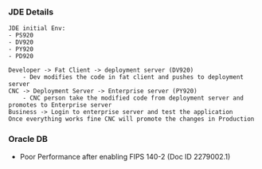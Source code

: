 ### JDE Details
```
JDE initial Env:
- PS920
- DV920
- PY920
- PD920

Developer -> Fat Client -> deployment server (DV920)
    - Dev modifies the code in fat client and pushes to deployment server
CNC -> Deployment Server -> Enterprise server (PY920)
    - CNC person take the modified code from deployment server and promotes to Enterprise server
Business -> Login to enterprise server and test the application
Once everything works fine CNC will promote the changes in Production
```

### Oracle DB
- 	Poor Performance after enabling FIPS 140-2 (Doc ID 2279002.1)
